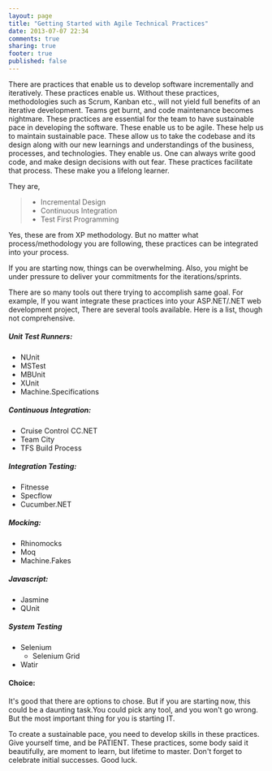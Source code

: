 ```yaml
---
layout: page
title: "Getting Started with Agile Technical Practices"
date: 2013-07-07 22:34
comments: true
sharing: true
footer: true
published: false
---
```


 There are practices that enable us to develop software incrementally and iteratively. These practices enable us. Without these practices, methodologies such as Scrum, Kanban etc., will not yield full benefits of an iterative development. Teams get burnt, and code maintenance becomes nightmare.  These practices are essential for the team to have sustainable pace in developing the software. These enable us to be agile. These help us to maintain sustainable pace. These allow us to take the codebase and its design along with our new learnings and understandings of the business, processes, and technologies. They enable us.
One can always write good code, and make design decisions with out fear. These practices facilitate that process. These make you a lifelong learner. 

They are, 

  >  * Incremental Design 
  >  * Continuous Integration
  >  * Test First Programming
 
Yes, these are from XP methodology. But no matter what process/methodology you are following, these practices can be integrated into your process. 

If you are starting now, things can be overwhelming. Also, you might be under pressure to deliver your commitments for the iterations/sprints.

  There are so many tools out there trying to accomplish same goal. For example, If you want integrate these practices into your ASP.NET/.NET web development project, There are several tools available. Here is a list, though not comprehensive.

##### Unit Test Runners:

+ NUnit
+ MSTest
+ MBUnit
+ XUnit
+ Machine.Specifications

 
##### Continuous Integration:

+  Cruise Control CC.NET  
+  Team City
+  TFS Build Process

##### Integration Testing:  

+  Fitnesse
+  Specflow
+  Cucumber.NET
 
##### Mocking: 

+ Rhinomocks
+ Moq
+ Machine.Fakes

##### Javascript:

+ Jasmine
+ QUnit 
   
##### System Testing
+ Selenium
  + Selenium Grid
+ Watir


#### Choice:
   It's good that there are options to chose. But if you are starting now, this could be a daunting task.You could pick any tool, and you won't go wrong.
But the most important thing for you is starting IT.
   
  To create a sustainable pace, you need to develop skills in these practices. Give yourself time, and be PATIENT. These practices, some body said it beautifully, are moment to learn, but lifetime to master. Don't forget to celebrate initial successes. 
 Good luck.
  
